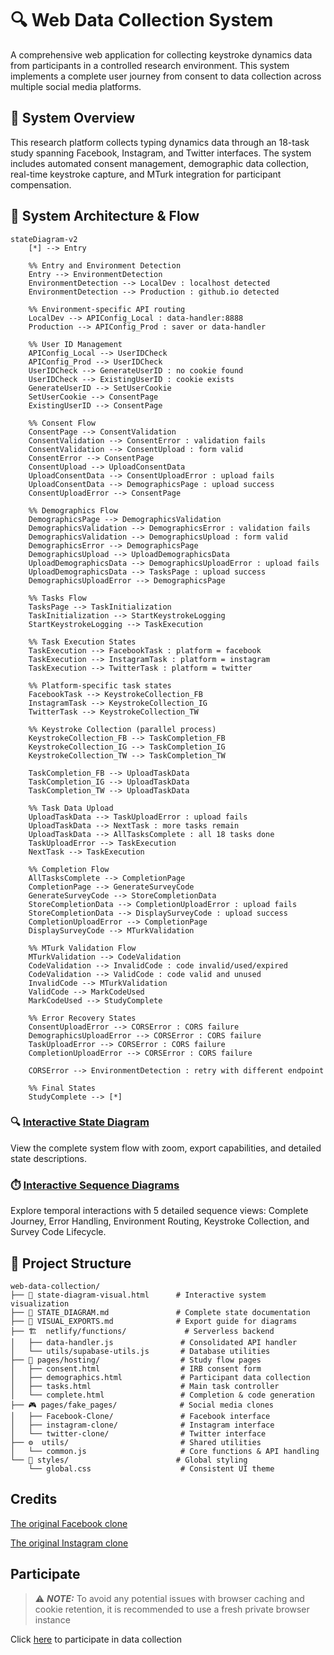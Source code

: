 # 🔍 Web Data Collection System

A comprehensive web application for collecting keystroke dynamics data from participants in a controlled research environment. This system implements a complete user journey from consent to data collection across multiple social media platforms.

## 🎯 System Overview

This research platform collects typing dynamics data through an 18-task study spanning Facebook, Instagram, and Twitter interfaces. The system includes automated consent management, demographic data collection, real-time keystroke capture, and MTurk integration for participant compensation.

## 🔄 System Architecture & Flow

```mermaid
stateDiagram-v2
    [*] --> Entry
    
    %% Entry and Environment Detection
    Entry --> EnvironmentDetection
    EnvironmentDetection --> LocalDev : localhost detected
    EnvironmentDetection --> Production : github.io detected
    
    %% Environment-specific API routing
    LocalDev --> APIConfig_Local : data-handler:8888
    Production --> APIConfig_Prod : saver or data-handler
    
    %% User ID Management
    APIConfig_Local --> UserIDCheck
    APIConfig_Prod --> UserIDCheck
    UserIDCheck --> GenerateUserID : no cookie found
    UserIDCheck --> ExistingUserID : cookie exists
    GenerateUserID --> SetUserCookie
    SetUserCookie --> ConsentPage
    ExistingUserID --> ConsentPage
    
    %% Consent Flow
    ConsentPage --> ConsentValidation
    ConsentValidation --> ConsentError : validation fails
    ConsentValidation --> ConsentUpload : form valid
    ConsentError --> ConsentPage
    ConsentUpload --> UploadConsentData
    UploadConsentData --> ConsentUploadError : upload fails
    UploadConsentData --> DemographicsPage : upload success
    ConsentUploadError --> ConsentPage
    
    %% Demographics Flow
    DemographicsPage --> DemographicsValidation
    DemographicsValidation --> DemographicsError : validation fails
    DemographicsValidation --> DemographicsUpload : form valid
    DemographicsError --> DemographicsPage
    DemographicsUpload --> UploadDemographicsData
    UploadDemographicsData --> DemographicsUploadError : upload fails
    UploadDemographicsData --> TasksPage : upload success
    DemographicsUploadError --> DemographicsPage
    
    %% Tasks Flow
    TasksPage --> TaskInitialization
    TaskInitialization --> StartKeystrokeLogging
    StartKeystrokeLogging --> TaskExecution
    
    %% Task Execution States
    TaskExecution --> FacebookTask : platform = facebook
    TaskExecution --> InstagramTask : platform = instagram  
    TaskExecution --> TwitterTask : platform = twitter
    
    %% Platform-specific task states
    FacebookTask --> KeystrokeCollection_FB
    InstagramTask --> KeystrokeCollection_IG
    TwitterTask --> KeystrokeCollection_TW
    
    %% Keystroke Collection (parallel process)
    KeystrokeCollection_FB --> TaskCompletion_FB
    KeystrokeCollection_IG --> TaskCompletion_IG
    KeystrokeCollection_TW --> TaskCompletion_TW
    
    TaskCompletion_FB --> UploadTaskData
    TaskCompletion_IG --> UploadTaskData
    TaskCompletion_TW --> UploadTaskData
    
    %% Task Data Upload
    UploadTaskData --> TaskUploadError : upload fails
    UploadTaskData --> NextTask : more tasks remain
    UploadTaskData --> AllTasksComplete : all 18 tasks done
    TaskUploadError --> TaskExecution
    NextTask --> TaskExecution
    
    %% Completion Flow
    AllTasksComplete --> CompletionPage
    CompletionPage --> GenerateSurveyCode
    GenerateSurveyCode --> StoreCompletionData
    StoreCompletionData --> CompletionUploadError : upload fails
    StoreCompletionData --> DisplaySurveyCode : upload success
    CompletionUploadError --> CompletionPage
    DisplaySurveyCode --> MTurkValidation
    
    %% MTurk Validation Flow
    MTurkValidation --> CodeValidation
    CodeValidation --> InvalidCode : code invalid/used/expired
    CodeValidation --> ValidCode : code valid and unused
    InvalidCode --> MTurkValidation
    ValidCode --> MarkCodeUsed
    MarkCodeUsed --> StudyComplete
    
    %% Error Recovery States
    ConsentUploadError --> CORSError : CORS failure
    DemographicsUploadError --> CORSError : CORS failure
    TaskUploadError --> CORSError : CORS failure
    CompletionUploadError --> CORSError : CORS failure
    
    CORSError --> EnvironmentDetection : retry with different endpoint
    
    %% Final States
    StudyComplete --> [*]
```

### 🔍 [Interactive State Diagram](./state-diagram-visual.html)
View the complete system flow with zoom, export capabilities, and detailed state descriptions.

### ⏱️ [Interactive Sequence Diagrams](./sequence-diagram-interactive.html)
Explore temporal interactions with 5 detailed sequence views: Complete Journey, Error Handling, Environment Routing, Keystroke Collection, and Survey Code Lifecycle.

## 📁 Project Structure

```
web-data-collection/
├── 📄 state-diagram-visual.html      # Interactive system visualization
├── 📄 STATE_DIAGRAM.md               # Complete state documentation
├── 📄 VISUAL_EXPORTS.md              # Export guide for diagrams
├── 🏗️  netlify/functions/             # Serverless backend
│   ├── data-handler.js               # Consolidated API handler
│   └── utils/supabase-utils.js       # Database utilities
├── 📱 pages/hosting/                  # Study flow pages
│   ├── consent.html                  # IRB consent form
│   ├── demographics.html             # Participant data collection
│   ├── tasks.html                    # Main task controller
│   └── complete.html                 # Completion & code generation
├── 🎮 pages/fake_pages/              # Social media clones
│   ├── Facebook-Clone/               # Facebook interface
│   ├── instagram-clone/              # Instagram interface
│   └── twitter-clone/                # Twitter interface
├── ⚙️  utils/                         # Shared utilities
│   └── common.js                     # Core functions & API handling
└── 🎨 styles/                        # Global styling
    └── global.css                    # Consistent UI theme
```
## Credits

[The original Facebook clone](https://github.com/KashanAdnan/Facebook-Clone)

[The original Instagram clone](https://github.com/leocosta1/instagram-clone)

## Participate
>  ⚠️ **_NOTE:_**  To avoid any potential issues with browser caching and cookie retention, it is recommended to use a fresh private browser instance

Click [here](https://fakeprofiledetection.github.io/web-data-collection/pages/hosting/consent.html) to participate in data collection
